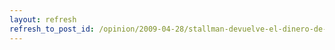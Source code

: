 ```yaml
---
layout: refresh
refresh_to_post_id: /opinion/2009-04-28/stallman-devuelve-el-dinero-de-los-pisos
---
```

